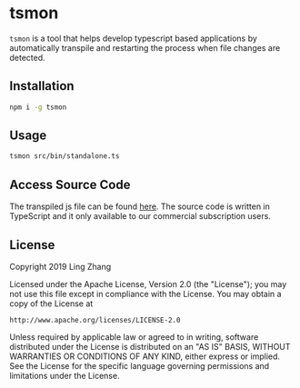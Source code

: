 # tsmon

`tsmon` is a tool that helps develop typescript based applications by automatically transpile and restarting the process when file changes are detected.

## Installation

```bash
npm i -g tsmon
```

## Usage

```bash
tsmon src/bin/standalone.ts
```

## Access Source Code

The transpiled js file can be found [here](https://unpkg.com/tsmon@0.2.1/bin/standalone). The source code is written in TypeScript and it only available to our commercial subscription users.

## License

Copyright 2019 Ling Zhang

Licensed under the Apache License, Version 2.0 (the "License");
you may not use this file except in compliance with the License.
You may obtain a copy of the License at

    http://www.apache.org/licenses/LICENSE-2.0

Unless required by applicable law or agreed to in writing, software
distributed under the License is distributed on an "AS IS" BASIS,
WITHOUT WARRANTIES OR CONDITIONS OF ANY KIND, either express or implied.
See the License for the specific language governing permissions and
limitations under the License.

